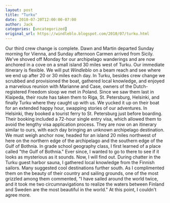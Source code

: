 ```yaml
---
layout: post
title: "Turku"
date: 2010-07-20T12:00:00-07:00
author: Jack
categories: [uncategorized]
original_url: https://windleblo.blogspot.com/2010/07/turku.html
---
```


Our third crew change is complete. Dawn and Martin departed Sunday morning for Vienna, and Sunday afternoon Carmen arrived from Sicily. We've shoved off Monday for our archipelago wanderings and are now anchored in a cove on a small island 30 miles west of Turku. Our immediate itinerary is flexible. We will put _Windleblo_ on a beam reach and see where we end up after 20 or 30 miles each day. In Turku, besides crew change we scrubbed and provisioned the boat, gathered local knowledge, and enjoyed a marvelous reunion with Marianne and Case, owners of the Dutch-registered Freedom sloop we met in Poland. Since we saw them last in Klaipeda, their route has taken them to Riga, St. Petersburg, Helsinki, and finally Turku where they caught up with us. We yucked it up on their boat for an extended happy hour, swapping stories of our adventures. In Helsinki, they booked a tourist ferry to St. Petersburg just before boarding. Their booking included a 72-hour single entry visa, which allowed them to avoid the lengthy visa application process. They are now on an itinerary similar to ours, with each day bringing an unknown archipelago destination. We must weigh anchor now, headed for an island 20 miles northwest of here on the northern edge of the archipelago and the southern edge of the Gulf of Bothnia. In grade school geography class, I first learned of a place called "the Gulf of Bothnia." Ever since, I wanted to go to there to see if it looks as mysterious as it sounds. Now, I will find out. During chatter in the Turku guest harbor sauna, I gathered local knowledge from the Finnish sailors. Many suggested cool destinations further south. As I complimented them on the beauty of their country and sailing grounds, one of the most grizzled among them commented, "I have sailed around the world twice, and it took me two circumnavigations to realize the waters between Finland and Sweden are the most beautiful in the world." At this point, I couldn't agree more.